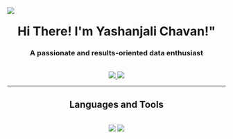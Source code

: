 
<img align="left" src="https://visitor-badge.laobi.icu/badge?page_id=yasha-two0seven.visitor-badge" />

<h1 align="center">Hi There! I'm Yashanjali Chavan!"</h1>

<h3 align="center">A passionate and results-oriented data enthusiast</h3>

<br/>

<div align="center">
 
 

 </div>
 
<div align="center"> 
  <a href="http://www.linkedin.com/in/yashanjalichavan" target="_blank">
    <img src="https://img.shields.io/badge/LinkedIn-0077B5?style=for-the-badge&logo=linkedin&logoColor=white" target="_blank" />
  </a>
  <a href="https://public.tableau.com/app/profile/yashanjali.chavan" target="_blank">
    <img src="https://img.shields.io/badge/Tableau-E97627?style=for-the-badge&logo=Tableau&logoColor=white" target="_blank" />
  </a>
  
</div>

 <hr/>
 
<h2 align="center"> Languages and Tools </h2>
<br/>
<div align="center">
    <img src="https://skillicons.dev/icons?i=python,vscode,github,docker,git,r,aws,linux,matlab,pytorch,tensorflow,c,cpp,azure" />
    <img src="https://skillicons.dev/icons?i=mongodb,c,java,mysql,cassandra,redis,elasticsearch,postgres" /><br>
</div>

<br/>


